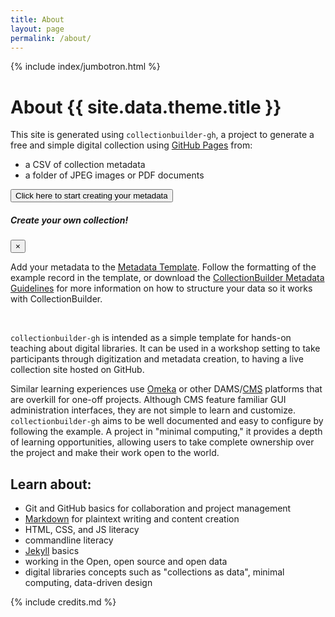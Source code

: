 ```yaml
---
title: About
layout: page
permalink: /about/
---
```


{% include index/jumbotron.html %}

# About {{ site.data.theme.title }}


This site is generated using `collectionbuilder-gh`, a project to generate a free and simple digital collection using [GitHub Pages](https://pages.github.com/) from:

- a CSV of collection metadata
- a folder of JPEG images or PDF documents

<button type="button" class="btn btn-primary btn-lg my-3" data-toggle="modal" data-target="#data">Click here to start creating your metadata</button>
<!-- Modal -->
<div class="modal fade" id="data" tabindex="-1" role="dialog" aria-labelledby="exampleModalLabel" aria-hidden="true">
    <div class="modal-dialog" role="document">
        <div class="modal-content">
            <div class="modal-header">
                <h5 class="modal-title" id="exampleModalLabel">Create your own collection!</h5>
                <button type="button" class="close" data-dismiss="modal" aria-label="Close">
                <span aria-hidden="true">&times;</span>
                </button>
            </div>
            <div class="modal-body text-center">
                <p>Add your metadata to the <a href="{{ '/data/metadata-template.csv' | absolute_url }}" target="_blank">Metadata Template</a>. Follow the formatting of the example record in the template, or download the <a href="{{ '/data/metadata-guidelines.pdf' | absolute_url }}" target="_blank">CollectionBuilder Metadata Guidelines</a> for more information on how to structure your data so it works with CollectionBuilder.</p>
                <br>
            </div>
        </div>
    </div>
</div>

`collectionbuilder-gh` is intended as a simple template for hands-on teaching about digital libraries.
It can be used in a workshop setting to take participants through digitization and metadata creation, to having a live collection site hosted on GitHub.

Similar learning experiences use [Omeka](https://omeka.org/) or other DAMS/[CMS](https://en.wikipedia.org/wiki/Content_management_system) platforms that are overkill for one-off projects.
Although CMS feature familiar GUI administration interfaces, they are not simple to learn and customize.
`collectionbuilder-gh` aims to be well documented and easy to configure by following the example.
A project in "minimal computing," it provides a depth of learning opportunities, allowing users to take complete ownership over the project and make their work open to the world.

## Learn about:

- Git and GitHub basics for collaboration and project management
- [Markdown](https://guides.github.com/features/mastering-markdown/) for plaintext writing and content creation
- HTML, CSS, and JS literacy
- commandline literacy
- [Jekyll](https://jekyllrb.com/) basics
- working in the Open, open source and open data
- digital libraries concepts such as "collections as data", minimal computing, data-driven design

{% include credits.md %}
